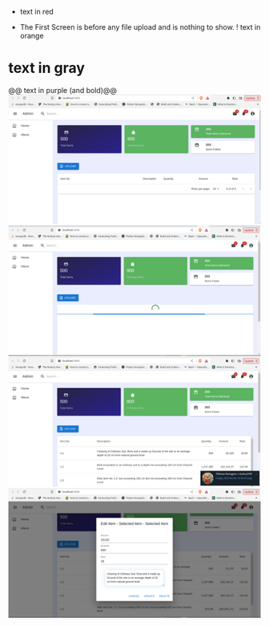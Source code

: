 - text in red
+ The First Screen is before any file upload and is nothing to show.
! text in orange
# text in gray
@@ text in purple (and bold)@@
![My Image](assets/screen1.png)
![My Image](assets/screen2.png)
![My Image](assets/screen3.png)
![My Image](assets/screen4.png)

